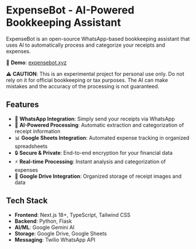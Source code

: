 # ExpenseBot - AI-Powered Bookkeeping Assistant

ExpenseBot is an open-source WhatsApp-based bookkeeping assistant that uses AI to automatically process and categorize your receipts and expenses.

🔗 **Demo**: [expensebot.xyz](https://expensebot.xyz)

⚠️ **CAUTION**: This is an experimental project for personal use only. Do not rely on it for official bookkeeping or tax purposes. The AI can make mistakes and the accuracy of the processing is not guaranteed.

## Features

- 📱 **WhatsApp Integration**: Simply send your receipts via WhatsApp
- 🤖 **AI-Powered Processing**: Automatic extraction and categorization of receipt information
- 📊 **Google Sheets Integration**: Automated expense tracking in organized spreadsheets
- 🔒 **Secure & Private**: End-to-end encryption for your financial data
- ⚡ **Real-time Processing**: Instant analysis and categorization of expenses
- 📁 **Google Drive Integration**: Organized storage of receipt images and data

## Tech Stack

- **Frontend**: Next.js 18+, TypeScript, Tailwind CSS
- **Backend**: Python, Flask
- **AI/ML**: Google Gemini AI
- **Storage**: Google Drive, Google Sheets
- **Messaging**: Twilio WhatsApp API
